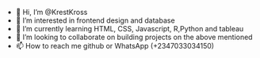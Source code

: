- 👋 Hi, I’m @KrestKross
- 👀 I’m interested in frontend design and database
- 🌱 I’m currently learning HTML, CSS, Javascript, R,Python and tableau 
- 💞️ I’m looking to collaborate on building projects on the above mentioned
- 📫 How to reach me github or WhatsApp (+2347033034150)

<!---
KrestKross/KrestKross is a ✨ special ✨ repository because its `README.md` (this file) appears on your GitHub profile.
You can click the Preview link to take a look at your changes.
--->
